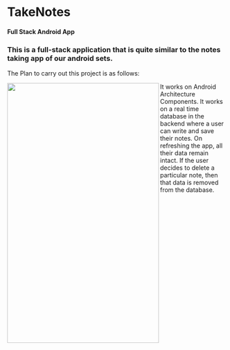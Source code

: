 # TakeNotes
#### Full Stack Android App

### This is a full-stack application that is quite similar to the notes taking app of our android sets.

The Plan to carry out this project is as follows:

<img src="img/n1.jpeg" align="left" height="600" width="350"> 


   It works on Android Architecture Components.
   It works on a real time database in the backend where a user can write and save their notes. On refreshing the app, all their data remain intact.
   If the user decides to delete a particular note, then that data is removed from the database.
   
   
